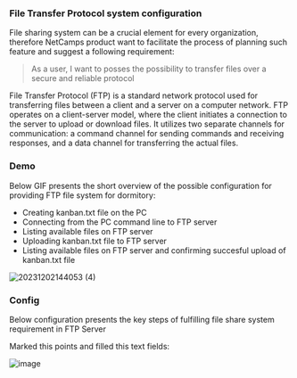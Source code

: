 ### File Transfer Protocol system configuration

File sharing system can be a crucial element for every organization, therefore NetCamps product want to facilitate the process of planning such feature and suggest a following requirement:

> As a user, I want to posses the possibility to transfer files over a secure and reliable protocol 

File Transfer Protocol (FTP) is a standard network protocol used for transferring files between a client and a server on a computer network. FTP operates on a client-server model, where the client initiates a connection to the server to upload or download files. It utilizes two separate channels for communication: a command channel for sending commands and receiving responses, and a data channel for transferring the actual files.

### Demo

Below GIF presents the short overview of the possible configuration for providing FTP file system for dormitory:

- Creating kanban.txt file on the PC 
- Connecting from the PC command line to FTP server 
- Listing available files on FTP server
- Uploading kanban.txt file to FTP server
- Listing available files on FTP server and confirming succesful upload of kanban.txt file

![20231202144053 (4)](https://github.com/janek1842/NetCamps/assets/56030577/f0316f07-a3e3-4bd1-9eff-c080a4780cbb)

### Config

Below configuration presents the key steps of fulfilling file share system requirement in FTP Server

Marked this points and filled this text fields:

![image](https://github.com/janek1842/NetCamps/assets/56090710/ccaa2e70-a2f9-4de4-a6dc-38db4b3bdca8)
